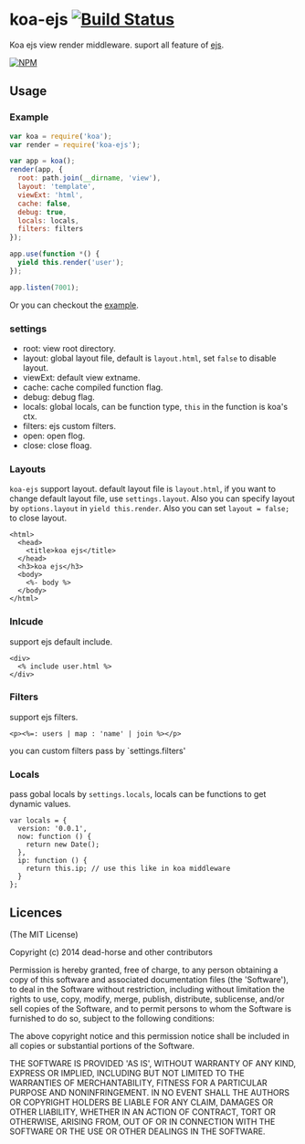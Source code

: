 koa-ejs [![Build Status](https://secure.travis-ci.org/dead-horse/koa-ejs.png)](http://travis-ci.org/dead-horse/koa-ejs)
=========

Koa ejs view render middleware. suport all feature of [ejs](https://github.com/visionmedia/ejs).

[![NPM](https://nodei.co/npm/koa-ejs.png?downloads=true)](https://nodei.co/npm/koa-ejs/)

## Usage

### Example

```js
var koa = require('koa');
var render = require('koa-ejs');

var app = koa();
render(app, {
  root: path.join(__dirname, 'view'),
  layout: 'template',
  viewExt: 'html',
  cache: false,
  debug: true,
  locals: locals,
  filters: filters
});

app.use(function *() {
  yield this.render('user');
});

app.listen(7001);
```

Or you can checkout the [example](https://github.com/dead-horse/koa-ejs/tree/master/example).

### settings

* root: view root directory.
* layout: global layout file, default is `layout.html`, set `false` to disable layout.
* viewExt: default view extname.
* cache: cache compiled function flag.
* debug: debug flag.
* locals: global locals, can be function type, `this` in the function is koa's ctx.
* filters: ejs custom filters.
* open: open flog.
* close: close floag.

### Layouts

`koa-ejs` support layout. default layout file is `layout.html`, if you want to change default layout file, use `settings.layout`. Also you can specify layout by `options.layout` in `yield this.render`.
Also you can set `layout = false;` to close layout.

```
<html>
  <head>
    <title>koa ejs</title>
  </head>
  <h3>koa ejs</h3>
  <body>
    <%- body %>
  </body>
</html>
```

### Inlcude

support ejs default include.

```
<div>
  <% include user.html %>
</div>
```

### Filters

support ejs filters.

```
<p><%=: users | map : 'name' | join %></p>
```

you can custom filters pass by `settings.filters'

### Locals

pass gobal locals by `settings.locals`, locals can be functions to get dynamic values.

```
var locals = {
  version: '0.0.1',
  now: function () {
    return new Date();
  },
  ip: function () {
    return this.ip; // use this like in koa middleware
  }
};
```

## Licences
(The MIT License)

Copyright (c) 2014 dead-horse and other contributors

Permission is hereby granted, free of charge, to any person obtaining a copy of this software and associated documentation files (the 'Software'), to deal in the Software without restriction, including without limitation the rights to use, copy, modify, merge, publish, distribute, sublicense, and/or sell copies of the Software, and to permit persons to whom the Software is furnished to do so, subject to the following conditions:

The above copyright notice and this permission notice shall be included in all copies or substantial portions of the Software.

THE SOFTWARE IS PROVIDED 'AS IS', WITHOUT WARRANTY OF ANY KIND, EXPRESS OR IMPLIED, INCLUDING BUT NOT LIMITED TO THE WARRANTIES OF MERCHANTABILITY, FITNESS FOR A PARTICULAR PURPOSE AND NONINFRINGEMENT. IN NO EVENT SHALL THE AUTHORS OR COPYRIGHT HOLDERS BE LIABLE FOR ANY CLAIM, DAMAGES OR OTHER LIABILITY, WHETHER IN AN ACTION OF CONTRACT, TORT OR OTHERWISE, ARISING FROM, OUT OF OR IN CONNECTION WITH THE SOFTWARE OR THE USE OR OTHER DEALINGS IN THE SOFTWARE.

